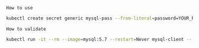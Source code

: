 ```
How to use
```

```bash
kubectl create secret generic mysql-pass --from-literal=password=YOUR_ROOT_PASSWORD
```


```
How to validate
```

```bash
kubectl run -it --rm --image=mysql:5.7 --restart=Never mysql-client -- mysql -h 10.244.11.93 -proot
```
